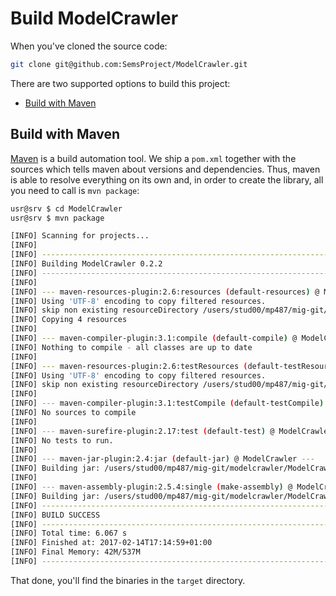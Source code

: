 Build ModelCrawler
==================

When you've cloned the source code:

```sh
git clone git@github.com:SemsProject/ModelCrawler.git
```

There are two supported options to build this project:

* [Build with Maven](#build-with-maven)

Build with Maven 
-----------------

[Maven](https://maven.apache.org/) is a build automation tool. We ship a `pom.xml` together with the sources which tells maven about versions and dependencies. Thus, maven is able to resolve everything on its own and, in order to create the library, all you need to call is `mvn package`:

```sh
usr@srv $ cd ModelCrawler
usr@srv $ mvn package

[INFO] Scanning for projects...
[INFO]                                                                         
[INFO] ------------------------------------------------------------------------
[INFO] Building ModelCrawler 0.2.2
[INFO] ------------------------------------------------------------------------
[INFO] 
[INFO] --- maven-resources-plugin:2.6:resources (default-resources) @ ModelCrawler ---
[INFO] Using 'UTF-8' encoding to copy filtered resources.
[INFO] skip non existing resourceDirectory /users/stud00/mp487/mig-git/modelcrawler/ModelCrawler/res
[INFO] Copying 4 resources
[INFO] 
[INFO] --- maven-compiler-plugin:3.1:compile (default-compile) @ ModelCrawler ---
[INFO] Nothing to compile - all classes are up to date
[INFO] 
[INFO] --- maven-resources-plugin:2.6:testResources (default-testResources) @ ModelCrawler ---
[INFO] Using 'UTF-8' encoding to copy filtered resources.
[INFO] skip non existing resourceDirectory /users/stud00/mp487/mig-git/modelcrawler/ModelCrawler/src/test/resources
[INFO] 
[INFO] --- maven-compiler-plugin:3.1:testCompile (default-testCompile) @ ModelCrawler ---
[INFO] No sources to compile
[INFO] 
[INFO] --- maven-surefire-plugin:2.17:test (default-test) @ ModelCrawler ---
[INFO] No tests to run.
[INFO] 
[INFO] --- maven-jar-plugin:2.4:jar (default-jar) @ ModelCrawler ---
[INFO] Building jar: /users/stud00/mp487/mig-git/modelcrawler/ModelCrawler/target/ModelCrawler-0.2.2.jar
[INFO] 
[INFO] --- maven-assembly-plugin:2.5.4:single (make-assembly) @ ModelCrawler ---
[INFO] Building jar: /users/stud00/mp487/mig-git/modelcrawler/ModelCrawler/target/ModelCrawler-0.2.2-jar-with-dependencies.jar
[INFO] ------------------------------------------------------------------------
[INFO] BUILD SUCCESS
[INFO] ------------------------------------------------------------------------
[INFO] Total time: 6.067 s
[INFO] Finished at: 2017-02-14T17:14:59+01:00
[INFO] Final Memory: 42M/537M
[INFO] ------------------------------------------------------------------------
```

That done, you'll find the binaries in the `target` directory.

